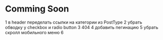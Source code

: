 # Comming Soon

1 в header переделать ссылки на категории из PostType 
2 убрать обводку у checkbox и radio button
3 404
4 добавить пегинацию
5 убрать скролл мобильного меню
6 
 